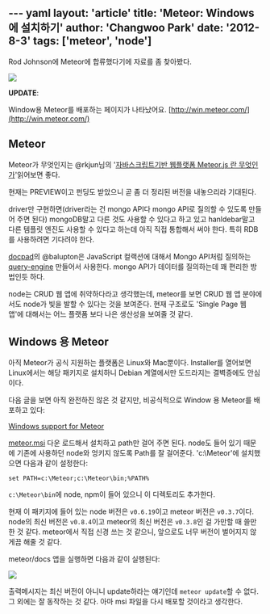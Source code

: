 --- yaml
layout: 'article'
title: 'Meteor: Windows에 설치하기'
author: 'Changwoo Park'
date: '2012-8-3'
tags: ['meteor', 'node']
---

Rod Johnson에 Meteor에 합류했다기에 자료를 좀 찾아봤다.

![](/articles/2012/meteor/meteor.jpg)

**UPDATE**:

Window용 Meteor를 배포하는 페이지가 나타났어요. [http://win.meteor.com/](http://win.meteor.com/)

## Meteor

Meteor가 무엇인지는 @rkjun님의 '[자바스크립트기반 웹플랫폼 Meteor.js 란 무엇인가](http://rkjun.wordpress.com/2012/06/04/meteor-js-preview-0-3-6-intro/)'읽어보면 좋다.

현재는 PREVIEW이고 펀딩도 받았으니 곧 좀 더 정리된 버전을 내놓으리라 기대된다.

driver만 구현하면(driver라는 건 mongo API다 mongo API로 질의할 수 있도록 만들어 주면 된다) mongoDB말고 다른 것도 사용할 수 있다고 하고 있고 hanldebar말고 다른 템플릿 엔진도 사용할 수 있다고 하는데 아직 직접 통합해서 써야 한다. 특히 RDB를 사용하려면 기다려야 한다.

[docpad](https://github.com/bevry/docpad)의 @balupton은 JavaScript 컬랙션에 대해서 Mongo API처럼 질의하는 [query-engine](https://github.com/bevry/query-engine) 만들어서 사용한다. mongo API가 데이터를 질의하는데 꽤 편리한 방법인듯 하다.

node는 CRUD 웹 앱에 취약하다라고 생각했는데, meteor를 보면 CRUD 웹 앱 분야에서도 node가 빛을 발할 수 있다는 것을 보여준다. 현재 구조로도 'Single Page 웹 앱'에 대해서는 어느 플랫폼 보다 나은 생산성을 보여줄 것 같다.

## Windows 용 Meteor

아직 Meteor가 공식 지원하는 플랫폼은 Linux와 Mac뿐이다. Installer를 열어보면 Linux에서는 해당 패키지로 설치하니 Debian 계열에서만 도드라지는 결벽증에도 안심이다.

다음 글을 보면 아직 완전하진 않은 것 같지만, 비공식적으로 Window 용 Meteor를 배포하고 있다:

[Windows support for Meteor](https://github.com/meteor/meteor/pull/162)

[meteor.msi][] 다운 로드해서 설치하고 path만 걸어 주면 된다. node도 들어 있기 때문에 기존에 사용하던 node와 엉키지 않도록 Path를 잘 걸어준다. 'c:\Meteor'에 설치했으면 다음과 같이 설정한다:

	set PATH=c:\Meteor;c:\Meteor\bin;%PATH%

`c:\Meteor\bin`에 node, npm이 들어 있으니 이 디렉토리도 추가한다.

현재 이 패키지에 들어 있는 node 버전은 `v0.6.19`이고 meteor 버전은 `v0.3.7`이다. node의 최신 버전은 `v0.8.4`이고 meteor의 최신 버전은 `v0.3.8`인 걸 가만할 때 쓸만한 것 같다. meteor에서 직접 신경 쓰는 것 같으니, 앞으로도 너무 버전이 벌어지지 않게끔 해줄 것 같다.

meteor/docs 앱을 실행하면 다음과 같이 실행된다:

![](/articles/2012/meteor/meteor-run.jpg)

출력메시지는 최신 버전이 아니니 update하라는 얘기인데 `meteor update`할 수 없다. 그 외에는 잘 동작하는 것 같다. 아마 msi 파일을 다시 배포할 것이라고 생각한다. 

[meteor.msi]: http://win.meteor.com/
[Continuation-passing style]: http://dogfeet.github.com/articles/2012/by-example-continuation-passing-style-in-javascript.html

